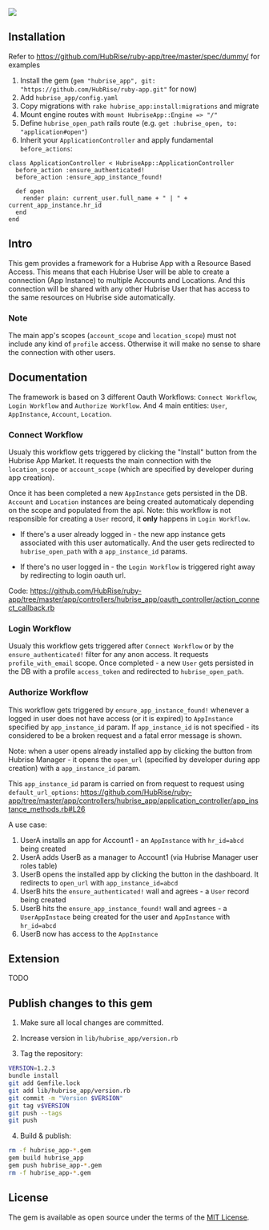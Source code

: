 ![](https://github.com/hubrise/ruby-app/workflows/spec/badge.svg)

## Installation

Refer to https://github.com/HubRise/ruby-app/tree/master/spec/dummy/ for examples

1. Install the gem (`gem "hubrise_app", git: "https://github.com/HubRise/ruby-app.git"` for now)
2. Add `hubrise_app/config.yaml`
3. Copy migrations with `rake hubrise_app:install:migrations` and migrate
4. Mount engine routes with `mount HubriseApp::Engine => "/"`
5. Define `hubrise_open_path` rails route (e.g. `get :hubrise_open, to: "application#open"`)
6. Inherit your `ApplicationController` and apply fundamental `before_actions`:

```
class ApplicationController < HubriseApp::ApplicationController
  before_action :ensure_authenticated!
  before_action :ensure_app_instance_found!

  def open
    render plain: current_user.full_name + " | " + current_app_instance.hr_id
  end
end
```

## Intro

This gem provides a framework for a Hubrise App with a Resource Based Access.
This means that each Hubrise User will be able to create a connection (App Instance) to multiple Accounts and Locations. And this connection will be shared with any other Hubrise User that has access to the same resources on Hubrise side automatically.

### Note

The main app's scopes (`account_scope` and `location_scope`) must not include any kind of `profile` access. Otherwise it will make no sense to share the connection with other users.

## Documentation

The framework is based on 3 different Oauth Workflows: `Connect Workflow`, `Login Workflow` and `Authorize Workflow`.
And 4 main entities: `User`, `AppInstance`, `Account`, `Location`.

### Connect Workflow

Usualy this workflow gets triggered by clicking the "Install" button from the Hubrise App Market.
It requests the main connection with the `location_scope` or `account_scope` (which are specified by developer during app creation).

Once it has been completed a new `AppInstance` gets persisted in the DB.
`Account` and `Location` instances are being created automaticaly depending on the scope and populated from the api.
Note: this workflow is not responsible for creating a `User` record, it **only** happens in `Login Workflow`.

- If there's a user already logged in - the new app instance gets associated with this user automatically. And the user gets redirected to `hubrise_open_path` with a `app_instance_id` params.

- If there's no user logged in - the `Login Workflow` is triggered right away by redirecting to login oauth url.

Code: https://github.com/HubRise/ruby-app/tree/master/app/controllers/hubrise_app/oauth_controller/action_connect_callback.rb

### Login Workflow

Usualy this workflow gets triggered after `Connect Workflow` or by the `ensure_authenticated!` filter for any anon access.
It requests `profile_with_email` scope.
Once completed - a new `User` gets persisted in the DB with a profile `access_token` and redirected to `hubrise_open_path`.

### Authorize Workflow

This workflow gets triggered by `ensure_app_instance_found!` whenever a logged in user does not have access (or it is expired) to `AppInstance` specified by `app_instance_id` param.
If `app_instance_id` is not specified - its considered to be a broken request and a fatal error message is shown.

Note: when a user opens already installed app by clicking the button from Hubrise Manager - it opens the `open_url` (specified by developer during app creation) with a `app_instance_id` param.

This `app_instance_id` param is carried on from request to request using `default_url_options`: https://github.com/HubRise/ruby-app/tree/master/app/controllers/hubrise_app/application_controller/app_instance_methods.rb#L26

A use case:

1. UserA installs an app for Account1 - an `AppInstance` with `hr_id=abcd` being created
2. UserA adds UserB as a manager to Account1 (via Hubrise Manager user roles table)
3. UserB opens the installed app by clicking the button in the dashboard. It redirects to `open_url` with `app_instance_id=abcd`
4. UserB hits the `ensure_authenticated!` wall and agrees - a `User` record being created
5. UserB hits the `ensure_app_instance_found!` wall and agrees - a `UserAppInstace` being created for the user and `AppInstance` with `hr_id=abcd`
6. UserB now has access to the `AppInstance`

## Extension

TODO

## Publish changes to this gem

1. Make sure all local changes are committed.

2. Increase version in `lib/hubrise_app/version.rb`

3. Tag the repository:

```bash
VERSION=1.2.3
bundle install
git add Gemfile.lock
git add lib/hubrise_app/version.rb
git commit -m "Version $VERSION"
git tag v$VERSION
git push --tags
git push
```

4. Build & publish:

```bash
rm -f hubrise_app-*.gem
gem build hubrise_app
gem push hubrise_app-*.gem
rm -f hubrise_app-*.gem
``` 

## License

The gem is available as open source under the terms of the [MIT License](https://opensource.org/licenses/MIT).
